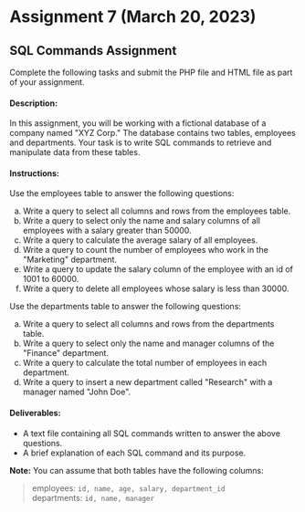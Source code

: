 # Assignment 7 (March 20, 2023)
## SQL Commands Assignment

Complete the following tasks and submit the PHP file and HTML file as part of your assignment.

 

#### Description:  
In this assignment, you will be working with a fictional database of a company named "XYZ Corp." The database contains two tables, employees and departments. Your task is to write SQL commands to retrieve and manipulate data from these tables.  



#### Instructions:  

Use the employees table to answer the following questions:  

<ol type="a">
	<li>Write a query to select all columns and rows from the employees table.</li>
	<li>Write a query to select only the name and salary columns of all employees with a salary greater than 50000.</li>
	<li>Write a query to calculate the average salary of all employees.</li>
	<li>Write a query to count the number of employees who work in the "Marketing" department.</li>
	<li>Write a query to update the salary column of the employee with an id of 1001 to 60000.</li>
	<li>Write a query to delete all employees whose salary is less than 30000.</li>
</ol>

Use the departments table to answer the following questions:  

<ol type="a">
	<li>Write a query to select all columns and rows from the departments table.</li>
	<li>Write a query to select only the name and manager columns of the "Finance" department.</li>
	<li>Write a query to calculate the total number of employees in each department.</li>
	<li>Write a query to insert a new department called "Research" with a manager named "John Doe".</li>
</ol>


#### Deliverables:

- A text file containing all SQL commands written to answer the above questions.  
- A brief explanation of each SQL command and its purpose.  

**Note:** You can assume that both tables have the following columns:

> employees: ```id, name, age, salary, department_id```  
> departments: ```id, name, manager```  
